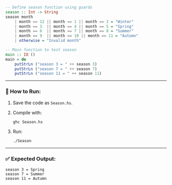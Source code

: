 ```haskell
-- Define season function using guards
season :: Int -> String
season month
    | month == 12 || month == 1 || month == 2 = "Winter"
    | month == 3  || month == 4 || month == 5 = "Spring"
    | month == 6  || month == 7 || month == 8 = "Summer"
    | month == 9  || month == 10 || month == 11 = "Autumn"
    | otherwise = "Invalid month"

-- Main function to test season
main :: IO ()
main = do
    putStrLn ("season 3 = " ++ season 3)
    putStrLn ("season 7 = " ++ season 7)
    putStrLn ("season 11 = " ++ season 11)
```

---

### 🔧 How to Run:

1. Save the code as `Season.hs`.
2. Compile with:

   ```bash
   ghc Season.hs
   ```
3. Run:

   ```bash
   ./Season
   ```

---

### ✅ Expected Output:

```
season 3 = Spring
season 7 = Summer
season 11 = Autumn

